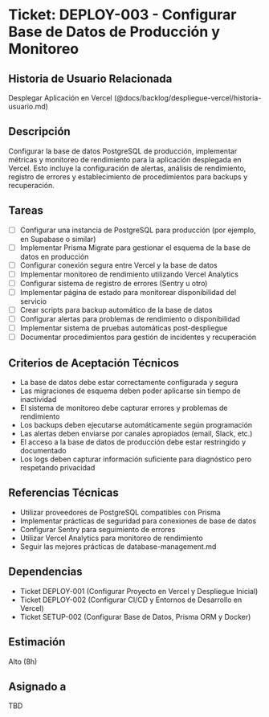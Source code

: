# Ticket: DEPLOY-003 - Configurar Base de Datos de Producción y Monitoreo

## Historia de Usuario Relacionada

Desplegar Aplicación en Vercel (@docs/backlog/despliegue-vercel/historia-usuario.md)

## Descripción

Configurar la base de datos PostgreSQL de producción, implementar métricas y monitoreo de rendimiento para la aplicación desplegada en Vercel. Esto incluye la configuración de alertas, análisis de rendimiento, registro de errores y establecimiento de procedimientos para backups y recuperación.

## Tareas

- [ ] Configurar una instancia de PostgreSQL para producción (por ejemplo, en Supabase o similar)
- [ ] Implementar Prisma Migrate para gestionar el esquema de la base de datos en producción
- [ ] Configurar conexión segura entre Vercel y la base de datos
- [ ] Implementar monitoreo de rendimiento utilizando Vercel Analytics
- [ ] Configurar sistema de registro de errores (Sentry u otro)
- [ ] Implementar página de estado para monitorear disponibilidad del servicio
- [ ] Crear scripts para backup automático de la base de datos
- [ ] Configurar alertas para problemas de rendimiento o disponibilidad
- [ ] Implementar sistema de pruebas automáticas post-despliegue
- [ ] Documentar procedimientos para gestión de incidentes y recuperación

## Criterios de Aceptación Técnicos

- La base de datos debe estar correctamente configurada y segura
- Las migraciones de esquema deben poder aplicarse sin tiempo de inactividad
- El sistema de monitoreo debe capturar errores y problemas de rendimiento
- Los backups deben ejecutarse automáticamente según programación
- Las alertas deben enviarse por canales apropiados (email, Slack, etc.)
- El acceso a la base de datos de producción debe estar restringido y documentado
- Los logs deben capturar información suficiente para diagnóstico pero respetando privacidad

## Referencias Técnicas

- Utilizar proveedores de PostgreSQL compatibles con Prisma
- Implementar prácticas de seguridad para conexiones de base de datos
- Configurar Sentry para seguimiento de errores
- Utilizar Vercel Analytics para monitoreo de rendimiento
- Seguir las mejores prácticas de database-management.md

## Dependencias

- Ticket DEPLOY-001 (Configurar Proyecto en Vercel y Despliegue Inicial)
- Ticket DEPLOY-002 (Configurar CI/CD y Entornos de Desarrollo en Vercel)
- Ticket SETUP-002 (Configurar Base de Datos, Prisma ORM y Docker)

## Estimación

Alto (8h)

## Asignado a

TBD

